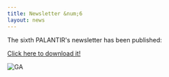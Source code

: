 ```yaml
---
title: Newsletter &num;6
layout: news
---
```


The sixth PALANTIR's newsletter has been published:

<a href="https://www.palantir-project.eu/documents/other-documents/PALANTIR-newsletter-6.pdf" class="fa fa-download">Click here to download it!</a>

<img src="{{ 'newsletter-nr-6' | append: '.png' | prepend: '/img/' | prepend: site.baseurl }}" alt="GA" class="responsive center" style="max-width: 80%">